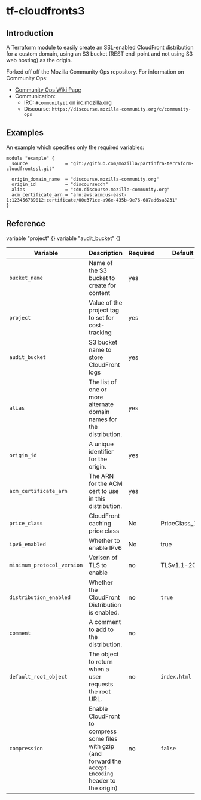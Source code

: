 # tf-cloudfronts3

## Introduction
A Terraform module to easily create an SSL-enabled CloudFront distribution for a custom domain, using an S3 bucket (REST end-point and not using S3 web hosting) as the origin.

Forked off off the Mozilla Community Ops repository. For 
information on Community Ops:
* [Community Ops Wiki Page](https://wiki.mozilla.org/Community_Ops)
* Communication:
  *  IRC: ``#communityit`` on irc.mozilla.org
  *  Discourse: ``https://discourse.mozilla-community.org/c/community-ops``

## Examples
An example which specifies only the required variables:
```
module "example" {
  source              = "git://github.com/mozilla/partinfra-terraform-cloudfrontssl.git"

  origin_domain_name  = "discourse.mozilla-community.org"
  origin_id           = "discoursecdn"
  alias               = "cdn.discourse.mozilla-community.org"
  acm_certificate_arn = "arn:aws:acm:us-east-1:123456789012:certificate/00e371ce-a96e-435b-9e76-687ad6sa8231"
}

```
## Reference

variable "project" {}
variable "audit_bucket" {}


| Variable              | Description                                                                                | Required     | Default  |
| -------------          |-------------                                                                               |----------    | ----- |
| `bucket_name` | Name of the S3 bucket to create for content | yes | |
| `project` | Value of the project tag to set for cost-tracking | yes | |
| `audit_bucket` |  S3 bucket name to store CloudFront logs | yes | | 
| `alias`     | The list of one or more alternate domain names for the distribution.                                                | yes          |  |
| `origin_id`              | A unique identifier for the origin.                                                        | yes          |  |
| `acm_certificate_arn`              | The ARN for the ACM cert to use in this distribution.                                                        | yes          |  |
| `price_class` | CloudFront caching price class | No | PriceClass_100 | 
| `ipv6_enabled` | Whether to enable IPv6 | No | true |
| `minimum_protocol_version` | Verison of TLS to enable | no | TLSv1.1-2016 |
| `distribution_enabled`           | Whether the CloudFront Distribution is enabled.  | no           |    `true` |
| `comment`           | A comment to add to the distribution.  | no           |    |
| `default_root_object`           | The object to return when a user requests the root URL.  | no           |  `index.html`  |
| `compression` | Enable CloudFront to compress some files with gzip (and forward the `Accept-Encoding` header to the origin) | no | `false`